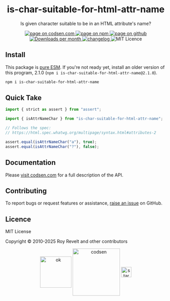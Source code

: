 <h1 align="center">is-char-suitable-for-html-attr-name</h1>

<p align="center">Is given character suitable to be in an HTML attribute's name?</p>

<p align="center">
  <a href="https://codsen.com/os/is-char-suitable-for-html-attr-name" rel="nofollow noreferrer noopener">
    <img src="https://img.shields.io/badge/-codsen-blue?style=flat-square" alt="page on codsen.com">
  </a>
  <a href="https://www.npmjs.com/package/is-char-suitable-for-html-attr-name" rel="nofollow noreferrer noopener">
    <img src="https://img.shields.io/badge/-npm-blue?style=flat-square" alt="page on npm">
  </a>
  <a href="https://github.com/codsen/codsen/tree/main/packages/is-char-suitable-for-html-attr-name" rel="nofollow noreferrer noopener">
    <img src="https://img.shields.io/badge/-github-blue?style=flat-square" alt="page on github">
  </a>
  <a href="https://npmcharts.com/compare/is-char-suitable-for-html-attr-name?interval=30" rel="nofollow noreferrer noopener" target="_blank">
    <img src="https://img.shields.io/npm/dm/is-char-suitable-for-html-attr-name.svg?style=flat-square" alt="Downloads per month">
  </a>
  <a href="https://codsen.com/os/is-char-suitable-for-html-attr-name/changelog" rel="nofollow noreferrer noopener">
    <img src="https://img.shields.io/badge/changelog-here-brightgreen?style=flat-square" alt="changelog">
  </a>
  <img src="https://img.shields.io/badge/licence-MIT-brightgreen.svg?style=flat-square" alt="MIT Licence">
</p>

## Install

This package is [pure ESM](https://gist.github.com/sindresorhus/a39789f98801d908bbc7ff3ecc99d99c). If you're not ready yet, install an older version of this program, 2.1.0 (`npm i is-char-suitable-for-html-attr-name@2.1.0`).

```bash
npm i is-char-suitable-for-html-attr-name
```

## Quick Take

```js
import { strict as assert } from "assert";

import { isAttrNameChar } from "is-char-suitable-for-html-attr-name";

// Follows the spec:
// https://html.spec.whatwg.org/multipage/syntax.html#attributes-2

assert.equal(isAttrNameChar("a"), true);
assert.equal(isAttrNameChar("?"), false);
```

## Documentation

Please [visit codsen.com](https://codsen.com/os/is-char-suitable-for-html-attr-name/) for a full description of the API.

## Contributing

To report bugs or request features or assistance, [raise an issue](https://github.com/codsen/codsen/issues/new/choose) on GitHub.

## Licence

MIT License

Copyright © 2010-2025 Roy Revelt and other contributors

<p align="center"><img src="https://codsen.com/images/png-codsen-ok.png" width="98" alt="ok" align="center"> <img src="https://codsen.com/images/png-codsen-1.png" width="148" alt="codsen" align="center"> <img src="https://codsen.com/images/png-codsen-star-small.png" width="32" alt="star" align="center"></p>
